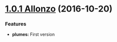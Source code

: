 <a name="1.0.1"></a>

# [1.0.1 Allonzo](https://github.com/CodeCorico/allons-y-plumes/releases/tag/1.0.1) (2016-10-20)


### Features

* **plumes:** First version
